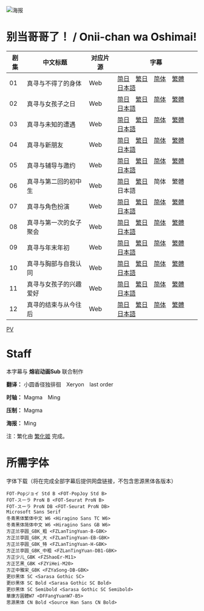 ![海报](Poster.jpg)

# 别当哥哥了！ / Onii-chan wa Oshimai!
| 剧集 | 中文标题 | 对应片源 | 字幕 |
| ---- | -------- | -------- | ---- |
| 01 | 真寻与不得了的身体 | Web | [简日](https://raw.githubusercontent.com/MingYSub/SubArchive/main/Archive/Onii-chan%20wa%20Oshimai!/%5BMingY%26LavaAnimeSub%5D%20Onii-chan%20wa%20Oshimai!%20%5B01%5D.CHS_JPN.ass)　[繁日](https://raw.githubusercontent.com/MingYSub/SubArchive/main/Archive/Onii-chan%20wa%20Oshimai!/%5BMingY%26LavaAnimeSub%5D%20Onii-chan%20wa%20Oshimai!%20%5B01%5D.CHT_JPN.ass)　[简体](https://raw.githubusercontent.com/MingYSub/SubArchive/main/Archive/Onii-chan%20wa%20Oshimai!/%5BMingY%26LavaAnimeSub%5D%20Onii-chan%20wa%20Oshimai!%20%5B01%5D.CHS.ass)　[繁體](https://raw.githubusercontent.com/MingYSub/SubArchive/main/Archive/Onii-chan%20wa%20Oshimai!/%5BMingY%26LavaAnimeSub%5D%20Onii-chan%20wa%20Oshimai!%20%5B01%5D.CHT.ass)　[日本語](https://raw.githubusercontent.com/MingYSub/SubArchive/main/Archive/Onii-chan%20wa%20Oshimai!/%5BMingY%26LavaAnimeSub%5D%20Onii-chan%20wa%20Oshimai!%20%5B01%5D.JPN.ass) |
| 02 | 真寻与女孩子之日 | Web | [简日](https://raw.githubusercontent.com/MingYSub/SubArchive/main/Archive/Onii-chan%20wa%20Oshimai!/%5BMingY%26LavaAnimeSub%5D%20Onii-chan%20wa%20Oshimai!%20%5B02%5D.CHS_JPN.ass)　[繁日](https://raw.githubusercontent.com/MingYSub/SubArchive/main/Archive/Onii-chan%20wa%20Oshimai!/%5BMingY%26LavaAnimeSub%5D%20Onii-chan%20wa%20Oshimai!%20%5B02%5D.CHT_JPN.ass)　[简体](https://raw.githubusercontent.com/MingYSub/SubArchive/main/Archive/Onii-chan%20wa%20Oshimai!/%5BMingY%26LavaAnimeSub%5D%20Onii-chan%20wa%20Oshimai!%20%5B02%5D.CHS.ass)　[繁體](https://raw.githubusercontent.com/MingYSub/SubArchive/main/Archive/Onii-chan%20wa%20Oshimai!/%5BMingY%26LavaAnimeSub%5D%20Onii-chan%20wa%20Oshimai!%20%5B02%5D.CHT.ass)　[日本語](https://raw.githubusercontent.com/MingYSub/SubArchive/main/Archive/Onii-chan%20wa%20Oshimai!/%5BMingY%26LavaAnimeSub%5D%20Onii-chan%20wa%20Oshimai!%20%5B02%5D.JPN.ass) |
| 03 | 真寻与未知的遭遇 | Web | [简日](https://raw.githubusercontent.com/MingYSub/SubArchive/main/Archive/Onii-chan%20wa%20Oshimai!/%5BMingY%26LavaAnimeSub%5D%20Onii-chan%20wa%20Oshimai!%20%5B03%5D.CHS_JPN.ass)　[繁日](https://raw.githubusercontent.com/MingYSub/SubArchive/main/Archive/Onii-chan%20wa%20Oshimai!/%5BMingY%26LavaAnimeSub%5D%20Onii-chan%20wa%20Oshimai!%20%5B03%5D.CHT_JPN.ass)　[简体](https://raw.githubusercontent.com/MingYSub/SubArchive/main/Archive/Onii-chan%20wa%20Oshimai!/%5BMingY%26LavaAnimeSub%5D%20Onii-chan%20wa%20Oshimai!%20%5B03%5D.CHS.ass)　[繁體](https://raw.githubusercontent.com/MingYSub/SubArchive/main/Archive/Onii-chan%20wa%20Oshimai!/%5BMingY%26LavaAnimeSub%5D%20Onii-chan%20wa%20Oshimai!%20%5B03%5D.CHT.ass)　[日本語](https://raw.githubusercontent.com/MingYSub/SubArchive/main/Archive/Onii-chan%20wa%20Oshimai!/%5BMingY%26LavaAnimeSub%5D%20Onii-chan%20wa%20Oshimai!%20%5B03%5D.JPN.ass) |
| 04 | 真寻与新朋友 | Web | [简日](https://raw.githubusercontent.com/MingYSub/SubArchive/main/Archive/Onii-chan%20wa%20Oshimai!/%5BMingY%26LavaAnimeSub%5D%20Onii-chan%20wa%20Oshimai!%20%5B04%5D.CHS_JPN.ass)　[繁日](https://raw.githubusercontent.com/MingYSub/SubArchive/main/Archive/Onii-chan%20wa%20Oshimai!/%5BMingY%26LavaAnimeSub%5D%20Onii-chan%20wa%20Oshimai!%20%5B04%5D.CHT_JPN.ass)　[简体](https://raw.githubusercontent.com/MingYSub/SubArchive/main/Archive/Onii-chan%20wa%20Oshimai!/%5BMingY%26LavaAnimeSub%5D%20Onii-chan%20wa%20Oshimai!%20%5B04%5D.CHS.ass)　[繁體](https://raw.githubusercontent.com/MingYSub/SubArchive/main/Archive/Onii-chan%20wa%20Oshimai!/%5BMingY%26LavaAnimeSub%5D%20Onii-chan%20wa%20Oshimai!%20%5B04%5D.CHT.ass)　[日本語](https://raw.githubusercontent.com/MingYSub/SubArchive/main/Archive/Onii-chan%20wa%20Oshimai!/%5BMingY%26LavaAnimeSub%5D%20Onii-chan%20wa%20Oshimai!%20%5B04%5D.JPN.ass) |
| 05 | 真寻与辅导与邀约 | Web | [简日](https://raw.githubusercontent.com/MingYSub/SubArchive/main/Archive/Onii-chan%20wa%20Oshimai!/%5BMingY%26LavaAnimeSub%5D%20Onii-chan%20wa%20Oshimai!%20%5B05%5D.CHS_JPN.ass)　[繁日](https://raw.githubusercontent.com/MingYSub/SubArchive/main/Archive/Onii-chan%20wa%20Oshimai!/%5BMingY%26LavaAnimeSub%5D%20Onii-chan%20wa%20Oshimai!%20%5B05%5D.CHT_JPN.ass)　[简体](https://raw.githubusercontent.com/MingYSub/SubArchive/main/Archive/Onii-chan%20wa%20Oshimai!/%5BMingY%26LavaAnimeSub%5D%20Onii-chan%20wa%20Oshimai!%20%5B05%5D.CHS.ass)　[繁體](https://raw.githubusercontent.com/MingYSub/SubArchive/main/Archive/Onii-chan%20wa%20Oshimai!/%5BMingY%26LavaAnimeSub%5D%20Onii-chan%20wa%20Oshimai!%20%5B05%5D.CHT.ass)　[日本語](https://raw.githubusercontent.com/MingYSub/SubArchive/main/Archive/Onii-chan%20wa%20Oshimai!/%5BMingY%26LavaAnimeSub%5D%20Onii-chan%20wa%20Oshimai!%20%5B05%5D.JPN.ass) |
| 06 | 真寻与第二回的初中生 | Web | [简日](https://raw.githubusercontent.com/MingYSub/SubArchive/main/Archive/Onii-chan%20wa%20Oshimai!/%5BMingY%26LavaAnimeSub%5D%20Onii-chan%20wa%20Oshimai!%20%5B06%5D.CHS_JPN.ass)　[繁日](https://raw.githubusercontent.com/MingYSub/SubArchive/main/Archive/Onii-chan%20wa%20Oshimai!/%5BMingY%26LavaAnimeSub%5D%20Onii-chan%20wa%20Oshimai!%20%5B06%5D.CHT_JPN.ass)　简体　繁體　日本語 |
| 07 | 真寻与角色扮演 | Web | [简日](https://raw.githubusercontent.com/MingYSub/SubArchive/main/Archive/Onii-chan%20wa%20Oshimai!/%5BMingY%26LavaAnimeSub%5D%20Onii-chan%20wa%20Oshimai!%20%5B07%5D.CHS_JPN.ass)　[繁日](https://raw.githubusercontent.com/MingYSub/SubArchive/main/Archive/Onii-chan%20wa%20Oshimai!/%5BMingY%26LavaAnimeSub%5D%20Onii-chan%20wa%20Oshimai!%20%5B07%5D.CHT_JPN.ass)　[简体](https://raw.githubusercontent.com/MingYSub/SubArchive/main/Archive/Onii-chan%20wa%20Oshimai!/%5BMingY%26LavaAnimeSub%5D%20Onii-chan%20wa%20Oshimai!%20%5B07%5D.CHS.ass)　[繁體](https://raw.githubusercontent.com/MingYSub/SubArchive/main/Archive/Onii-chan%20wa%20Oshimai!/%5BMingY%26LavaAnimeSub%5D%20Onii-chan%20wa%20Oshimai!%20%5B07%5D.CHT.ass)　[日本語](https://raw.githubusercontent.com/MingYSub/SubArchive/main/Archive/Onii-chan%20wa%20Oshimai!/%5BMingY%26LavaAnimeSub%5D%20Onii-chan%20wa%20Oshimai!%20%5B07%5D.JPN.ass) |
| 08 | 真寻与第一次的女子聚会 | Web | [简日](https://raw.githubusercontent.com/MingYSub/SubArchive/main/Archive/Onii-chan%20wa%20Oshimai!/%5BMingY%26LavaAnimeSub%5D%20Onii-chan%20wa%20Oshimai!%20%5B08%5D.CHS_JPN.ass)　[繁日](https://raw.githubusercontent.com/MingYSub/SubArchive/main/Archive/Onii-chan%20wa%20Oshimai!/%5BMingY%26LavaAnimeSub%5D%20Onii-chan%20wa%20Oshimai!%20%5B08%5D.CHT_JPN.ass)　[简体](https://raw.githubusercontent.com/MingYSub/SubArchive/main/Archive/Onii-chan%20wa%20Oshimai!/%5BMingY%26LavaAnimeSub%5D%20Onii-chan%20wa%20Oshimai!%20%5B08%5D.CHS.ass)　[繁體](https://raw.githubusercontent.com/MingYSub/SubArchive/main/Archive/Onii-chan%20wa%20Oshimai!/%5BMingY%26LavaAnimeSub%5D%20Onii-chan%20wa%20Oshimai!%20%5B08%5D.CHT.ass)　[日本語](https://raw.githubusercontent.com/MingYSub/SubArchive/main/Archive/Onii-chan%20wa%20Oshimai!/%5BMingY%26LavaAnimeSub%5D%20Onii-chan%20wa%20Oshimai!%20%5B08%5D.JPN.ass) |
| 09 | 真寻与年末年初 | Web | [简日](https://raw.githubusercontent.com/MingYSub/SubArchive/main/Archive/Onii-chan%20wa%20Oshimai!/%5BMingY%26LavaAnimeSub%5D%20Onii-chan%20wa%20Oshimai!%20%5B09%5D.CHS_JPN.ass)　[繁日](https://raw.githubusercontent.com/MingYSub/SubArchive/main/Archive/Onii-chan%20wa%20Oshimai!/%5BMingY%26LavaAnimeSub%5D%20Onii-chan%20wa%20Oshimai!%20%5B09%5D.CHT_JPN.ass)　[简体](https://raw.githubusercontent.com/MingYSub/SubArchive/main/Archive/Onii-chan%20wa%20Oshimai!/%5BMingY%26LavaAnimeSub%5D%20Onii-chan%20wa%20Oshimai!%20%5B097%5D.CHS.ass)　[繁體](https://raw.githubusercontent.com/MingYSub/SubArchive/main/Archive/Onii-chan%20wa%20Oshimai!/%5BMingY%26LavaAnimeSub%5D%20Onii-chan%20wa%20Oshimai!%20%5B09%5D.CHT.ass)　[日本語](https://raw.githubusercontent.com/MingYSub/SubArchive/main/Archive/Onii-chan%20wa%20Oshimai!/%5BMingY%26LavaAnimeSub%5D%20Onii-chan%20wa%20Oshimai!%20%5B09%5D.JPN.ass) |
| 10 | 真寻与胸部与自我认同 | Web | [简日](https://raw.githubusercontent.com/MingYSub/SubArchive/main/Archive/Onii-chan%20wa%20Oshimai!/%5BMingY%26LavaAnimeSub%5D%20Onii-chan%20wa%20Oshimai!%20%5B10%5D.CHS_JPN.ass)　[繁日](https://raw.githubusercontent.com/MingYSub/SubArchive/main/Archive/Onii-chan%20wa%20Oshimai!/%5BMingY%26LavaAnimeSub%5D%20Onii-chan%20wa%20Oshimai!%20%5B10%5D.CHT_JPN.ass)　[简体](https://raw.githubusercontent.com/MingYSub/SubArchive/main/Archive/Onii-chan%20wa%20Oshimai!/%5BMingY%26LavaAnimeSub%5D%20Onii-chan%20wa%20Oshimai!%20%5B10%5D.CHS.ass)　[繁體](https://raw.githubusercontent.com/MingYSub/SubArchive/main/Archive/Onii-chan%20wa%20Oshimai!/%5BMingY%26LavaAnimeSub%5D%20Onii-chan%20wa%20Oshimai!%20%5B10%5D.CHT.ass)　[日本語](https://raw.githubusercontent.com/MingYSub/SubArchive/main/Archive/Onii-chan%20wa%20Oshimai!/%5BMingY%26LavaAnimeSub%5D%20Onii-chan%20wa%20Oshimai!%20%5B10%5D.JPN.ass) |
| 11 | 真寻与女孩子的兴趣爱好 | Web | [简日](https://raw.githubusercontent.com/MingYSub/SubArchive/main/Archive/Onii-chan%20wa%20Oshimai!/%5BMingY%26LavaAnimeSub%5D%20Onii-chan%20wa%20Oshimai!%20%5B11%5D.CHS_JPN.ass)　[繁日](https://raw.githubusercontent.com/MingYSub/SubArchive/main/Archive/Onii-chan%20wa%20Oshimai!/%5BMingY%26LavaAnimeSub%5D%20Onii-chan%20wa%20Oshimai!%20%5B11%5D.CHT_JPN.ass)　[简体](https://raw.githubusercontent.com/MingYSub/SubArchive/main/Archive/Onii-chan%20wa%20Oshimai!/%5BMingY%26LavaAnimeSub%5D%20Onii-chan%20wa%20Oshimai!%20%5B11%5D.CHS.ass)　[繁體](https://raw.githubusercontent.com/MingYSub/SubArchive/main/Archive/Onii-chan%20wa%20Oshimai!/%5BMingY%26LavaAnimeSub%5D%20Onii-chan%20wa%20Oshimai!%20%5B11%5D.CHT.ass)　[日本語](https://raw.githubusercontent.com/MingYSub/SubArchive/main/Archive/Onii-chan%20wa%20Oshimai!/%5BMingY%26LavaAnimeSub%5D%20Onii-chan%20wa%20Oshimai!%20%5B11%5D.JPN.ass) |
| 12 | 真寻的结束与从今往后 | Web | [简日](https://raw.githubusercontent.com/MingYSub/SubArchive/main/Archive/Onii-chan%20wa%20Oshimai!/%5BMingY%26LavaAnimeSub%5D%20Onii-chan%20wa%20Oshimai!%20%5B12%5D.CHS_JPN.ass)　[繁日](https://raw.githubusercontent.com/MingYSub/SubArchive/main/Archive/Onii-chan%20wa%20Oshimai!/%5BMingY%26LavaAnimeSub%5D%20Onii-chan%20wa%20Oshimai!%20%5B12%5D.CHT_JPN.ass)　[简体](https://raw.githubusercontent.com/MingYSub/SubArchive/main/Archive/Onii-chan%20wa%20Oshimai!/%5BMingY%26LavaAnimeSub%5D%20Onii-chan%20wa%20Oshimai!%20%5B12%5D.CHS.ass)　[繁體](https://raw.githubusercontent.com/MingYSub/SubArchive/main/Archive/Onii-chan%20wa%20Oshimai!/%5BMingY%26LavaAnimeSub%5D%20Onii-chan%20wa%20Oshimai!%20%5B12%5D.CHT.ass)　[日本語](https://raw.githubusercontent.com/MingYSub/SubArchive/main/Archive/Onii-chan%20wa%20Oshimai!/%5BMingY%26LavaAnimeSub%5D%20Onii-chan%20wa%20Oshimai!%20%5B12%5D.JPN.ass) |

[PV](PV)

# Staff
本字幕与 **熔岩动画Sub** 联合制作

**翻译：** 小圆香径独徘徊　Xeryon　last order

**时轴：** Magma　Ming

**压制：** Magma

**海报：** Ming

注：繁化由 [繁化姬](https://zhconvert.org) 完成。

# 所需字体
字体下载（将在完成全部字幕后提供网盘链接，不包含思源黑体各版本）

```
FOT-Popジョイ Std B <FOT-PopJoy Std B>
FOT-スーラ ProN B <FOT-Seurat ProN B>
FOT-スーラ ProN DB <FOT-Seurat ProN DB>
Microsoft Sans Serif
冬青黑体繁体中文 W6 <Hiragino Sans TC W6>
冬青黑体简体中文 W6 <Hiragino Sans GB W6>
方正兰亭圆_GBK_粗 <FZLanTingYuan-B-GBK>
方正兰亭圆_GBK_大 <FZLanTingYuan-EB-GBK>
方正兰亭圆_GBK_特 <FZLanTingYuan-H-GBK>
方正兰亭圆_GBK_中粗 <FZLanTingYuan-DB1-GBK>
方正少儿_GBK <FZShaoEr-M11>
方正艺黑_GBK <FZYiHei-M20>
方正中雅宋_GBK <FZYaSong-DB-GBK>
更纱黑体 SC <Sarasa Gothic SC>
更纱黑体 SC Bold <Sarasa Gothic SC Bold>
更纱黑体 SC Semibold <Sarasa Gothic SC Semibold>
華康方圓體W7 <DFFangYuanW7-B5>
思源黑体 CN Bold <Source Han Sans CN Bold>
```